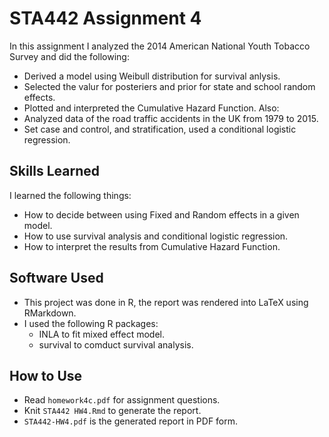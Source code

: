 # STA442 Assignment 4

In this assignment I analyzed the 2014 American National Youth Tobacco Survey and did the following:
- Derived a model using Weibull distribution for survival anlysis.
- Selected the valur for posteriers and prior for state and school random effects.
- Plotted and interpreted the Cumulative Hazard Function.
Also:
- Analyzed data of the road traffic accidents in the UK from 1979 to 2015.
- Set case and control, and stratification, used a conditional logistic regression.

## Skills Learned
I learned the following things:
* How to decide between using Fixed and Random effects in a given model.
* How to use survival analysis and conditional logistic regression.
* How to interpret the results from Cumulative Hazard Function.

## Software Used
* This project was done in R, the report was rendered into LaTeX using RMarkdown.
* I used the following R packages:
	- INLA to fit mixed effect model.
  - survival to comduct survival analysis.

## How to Use
* Read ```homework4c.pdf``` for assignment questions.
* Knit ```STA442 HW4.Rmd``` to generate the report.
* ```STA442-HW4.pdf``` is the generated report in PDF form.
